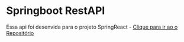 
# Springboot RestAPI

Essa api foi desenvida para o projeto SpringReact -
[Clique para ir ao o Repositório](https://github.com/pscamposs/springproductsfront)

